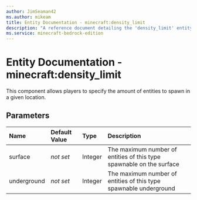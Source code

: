 ```yaml
---
author: JimSeaman42
ms.author: mikeam
title: Entity Documentation - minecraft:density_limit
description: "A reference document detailing the 'density_limit' entity filter"
ms.service: minecraft-bedrock-edition
---
```


# Entity Documentation - minecraft:density_limit

This component allows players to specify the amount of entities to spawn in a given location.

## Parameters

|Name|Default Value |Type |Description |
|:-----------|:-----------|:-----------|:-----------|
|surface| *not set* |Integer | The maximum number of entities of this type spawnable on the surface |
|underground| *not set* |Integer | The maximum number of entities of this type spawnable underground |
